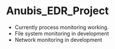 # Anubis_EDR_Project


- Currently process monitoring working.
- File system monitoring in development
- Network monitoring in development
